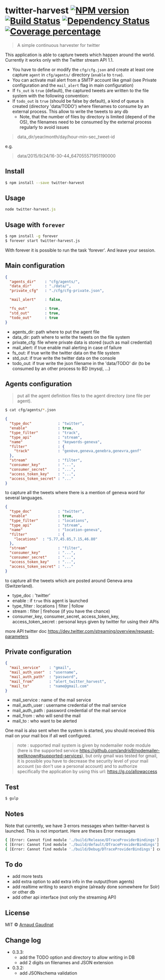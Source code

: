 
[npm-image]: https://badge.fury.io/js/twitter-harvest.svg
[npm-url]: https://npmjs.org/package/twitter-harvest
[travis-image]: https://travis-ci.org/HESGE/twitter-harvest.svg?branch=master
[travis-url]: https://travis-ci.org/HESGE/twitter-harvest
[daviddm-image]: https://david-dm.org/HESGE/twitter-harvest.svg?theme=shields.io
[daviddm-url]: https://david-dm.org/HESGE/twitter-harvest
[coveralls-image]: https://coveralls.io/repos/HESGE/twitter-harvest/badge.svg
[coveralls-url]: https://coveralls.io/r/HESGE/twitter-harvest

# twitter-harvest [![NPM version][npm-image]][npm-url] [![Build Status][travis-image]][travis-url] [![Dependency Status][daviddm-image]][daviddm-url] [![Coverage percentage][coveralls-image]][coveralls-url]
> A simple continuous harvester for twitter

This application is able to capture tweets which happen around the world. Currently it works only with the Twitter stream API 1.1.
* You have to define or modify the `cfg/cfg.json` and create at least one capture `agent` in `cfg/agents/` directory (`enable` to `true`).
* You can activate mail alert from a SMTP account like gmail (see Private configuration and the `mail_alert` flag in main configuration)
* If `fs_out` is `true` (default), the captured tweets are written to the file system with the following convention:
* If `todo_out` is `true` (should be false by default),  a kind of queue is created (directory 'data/TODO') where filenames to consume by an external process. This allow to write the tweets to any db
    * Note, that the number of files by directory is limited (depend of the OS), the filenames need to be consumed by the external process regularly to avoid issues

>data_dir/year/month/day/hour-min-sec_tweet-id

e.g.

>data/2015/9/24/16-30-44_647055571951190000

## Install

```sh
$ npm install --save twitter-harvest
```


## Usage

```js
node twitter-harvest.js
```

## Usage with `forever`

```sh
$ npm install -g forever
$ forever start twitter-harvest.js
```

With forever it is possible to run the task 'forever'. And leave your session.

## Main configuration

```json
{
  "agents_dir"    : "cfg/agents/",
  "data_dir"      : "./data/",
  "private_cfg"   : "./cfg/cfg-private.json",

  "mail_alert"    : false,

  "fs_out"        : true,
  "std_out"       : true,
  "todo_out"      : true  
}
```

* agents_dir: path where to put the agent file
* data_dir: path where to write the tweets on the file system
* private_cfg: file where private data is stored (such as mail credential)
* mail_alert: if true enable mail alerting in case of failure
* fs_out: if true write the twitter data on the file system
* std_out: if true write the twitter data on the console
* todo_out: if true write the json filename in the 'data/TODO' dir (to be consumed by an other process to BD (mysql, ...)

## Agents configuration

> put all the agent definition files to the agent directory (one file per agent).

```sh
$ cat cfg/agents/*.json
```

```json
{
  "type_doc"            : "twitter",
  "enable"              : true,
  "type_filter"         : "track",
  "type_api"            : "stream",
  "name"                : "keywords-geneva",
  "filter"              : {
    "track"             : "genève,geneva,genebra,genevra,genf"
  },
  "stream"              : "filter",
  "consumer_key"        : "...",
  "consumer_secret"     : "...",
  "access_token_key"    : "...",
  "access_token_secret" : "..."  
}
```

to capture all the tweets where there is a mention of geneva word for several languages.


```json
{
  "type_doc"            : "twitter",
  "enable"              : true,
  "type_filter"         : "locations",
  "type_api"            : "stream",
  "name"                : "location-geneva",
  "filter"              : {
    "locations"  : "5.77,45.85,7.15,46.80"
  },
  "stream"              : "filter",
  "consumer_key"        : "...",
  "consumer_secret"     : "...",
  "access_token_key"    : "...",
  "access_token_secret" : "..."
}
```

to capture all the tweets which are posted around Geneva area (Switzerland).

* type_doc : 'twitter'
* enable : if `true` this agent is launched
* type_filter : locations | filter | follow
* stream : filter | firehose (if you have the chance)
* consumer_key, consumer_secret, access_token_key, access_token_secret : personal keys given by twitter for using their APIs

more API twitter doc https://dev.twitter.com/streaming/overview/request-parameters

## Private configuration

```json
{
  "mail_service"    : "gmail",
  "mail_auth_user"  : "username",
  "mail_auth_path"  : "password",
  "mail_from"       : "alert_twitter_harvest",
  "mail_to"         : "name@gmail.com"
}
```

* mail_service : name of the mail service
* mail_auth_user : username credential of the mail service
* mail_auth_path : password credential of the mail service
* mail_from : who will send the mail
* mail_to : who want to be alerted

One mail is also sent when the system is started, you should received this mail on your mail box if all well configured.

>note : supported mail system is given by nodemailer node module (here is the supported service https://github.com/andris9/nodemailer-wellknown#supported-services), but only gmail was tested
for gmail, it is possible you have to decrease the security level of your mail account (so don't use a personal account) and to authorize specifically the application by using this url: https://g.co/allowaccess



## Test

```sh
$ gulp
```

## Notes

Note that currently, we have 3 errors messages when twitter-harvest is launched. This is not important.
Here are theses Error messages

```sh
{ [Error: Cannot find module './build/Release/DTraceProviderBindings'] code: 'MODULE_NOT_FOUND' }
{ [Error: Cannot find module './build/default/DTraceProviderBindings'] code: 'MODULE_NOT_FOUND' }
{ [Error: Cannot find module './build/Debug/DTraceProviderBindings'] code: 'MODULE_NOT_FOUND' }
```


## To do

* add more tests
* add extra option to add extra info in the output(from agents)
* add realtime writing to search engine (already done somewhere for Solr) or other db
* add other api interface (not only the streaming API)

## License

MIT © [Arnaud Gaudinat](http://bitem.hesge.ch/people/arnaud-gaudinat)


## Change log

* 0.3.3:
  * add the TODO option and directory to allow writing in DB
  * add 2 digits on filenames and JSON extension
* 0.3.2:
  * add JSONschema validation
